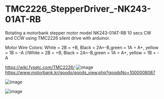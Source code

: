 # TMC2226_StepperDriver_-NK243-01AT-RB
Rotating a motorbank stepper motor model NK243-01AT-RB 10 secs CW and CCW using TMC2226 silent drive with arduinor.

Motor Wire Colors:
White = 2B = +B, Black = 2A=-B,green = 1A = A+, yellow = 1B = -A
//White = 2B = +B, Black = 2A=-B,green = 1A = A+, yellow = 1B = -A

https://wiki.fysetc.com/TMC2226/
![image](https://github.com/saidijongo/TMC2226_StepperDriver_-NK243-01AT-RB/assets/31678025/d1141697-2aab-47b4-ab77-0431ff107a19)
https://www.motorbank.kr/goods/goods_view.php?goodsNo=1000008087

![image](https://github.com/saidijongo/TMC2226_StepperDriver_-NK243-01AT-RB/assets/31678025/6e95837f-b6f6-42ad-86ff-9446a469e53f)

![image](https://github.com/saidijongo/TMC2226_StepperDriver_-NK243-01AT-RB/assets/31678025/830455a4-b7a5-4096-ae4c-c66e18ecb5c2)


